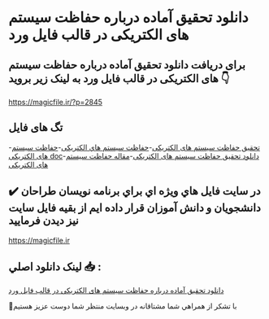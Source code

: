 # دانلود تحقیق آماده درباره حفاظت سیستم های الکتریکی در قالب فایل ورد

## برای دریافت دانلود تحقیق آماده درباره حفاظت سیستم های الکتریکی در قالب فایل ورد به لینک زیر بروید 👇

https://magicfile.ir/?p=2845

## تگ های فایل

-[تحقیق حفاظت سيستم های الکتريکی](https://magicfile.ir/product/%d8%aa%d8%ad%d9%82%d9%8a%d9%82-%d8%a2%d9%85%d8%a7%d8%af%d9%87-%d8%af%d8%b1%d8%a8%d8%a7%d8%b1%d9%87-%d8%ad%d9%81%d8%a7%d8%b8%d8%aa-%d8%b3%d9%8a%d8%b3%d8%aa%d9%85-%d9%87%d8%a7%db%8c-%d8%a7%d9%84%da%a9%d8%aa%d8%b1%d9%8a%da%a9%db%8c/)-[حفاظت سيستم هاي الکتريکی](https://magicfile.ir/product/%d8%aa%d8%ad%d9%82%d9%8a%d9%82-%d8%a2%d9%85%d8%a7%d8%af%d9%87-%d8%af%d8%b1%d8%a8%d8%a7%d8%b1%d9%87-%d8%ad%d9%81%d8%a7%d8%b8%d8%aa-%d8%b3%d9%8a%d8%b3%d8%aa%d9%85-%d9%87%d8%a7%db%8c-%d8%a7%d9%84%da%a9%d8%aa%d8%b1%d9%8a%da%a9%db%8c/)-[حفاظت سيستم های الکتريکی doc](https://magicfile.ir/product/%d8%aa%d8%ad%d9%82%d9%8a%d9%82-%d8%a2%d9%85%d8%a7%d8%af%d9%87-%d8%af%d8%b1%d8%a8%d8%a7%d8%b1%d9%87-%d8%ad%d9%81%d8%a7%d8%b8%d8%aa-%d8%b3%d9%8a%d8%b3%d8%aa%d9%85-%d9%87%d8%a7%db%8c-%d8%a7%d9%84%da%a9%d8%aa%d8%b1%d9%8a%da%a9%db%8c/)-[دانلود تحقیق حفاظت سیستم های الکتریکی](https://magicfile.ir/product/%d8%aa%d8%ad%d9%82%d9%8a%d9%82-%d8%a2%d9%85%d8%a7%d8%af%d9%87-%d8%af%d8%b1%d8%a8%d8%a7%d8%b1%d9%87-%d8%ad%d9%81%d8%a7%d8%b8%d8%aa-%d8%b3%d9%8a%d8%b3%d8%aa%d9%85-%d9%87%d8%a7%db%8c-%d8%a7%d9%84%da%a9%d8%aa%d8%b1%d9%8a%da%a9%db%8c/)-[مقاله حفاظت سيستم های الکتريکی](https://magicfile.ir/product/%d8%aa%d8%ad%d9%82%d9%8a%d9%82-%d8%a2%d9%85%d8%a7%d8%af%d9%87-%d8%af%d8%b1%d8%a8%d8%a7%d8%b1%d9%87-%d8%ad%d9%81%d8%a7%d8%b8%d8%aa-%d8%b3%d9%8a%d8%b3%d8%aa%d9%85-%d9%87%d8%a7%db%8c-%d8%a7%d9%84%da%a9%d8%aa%d8%b1%d9%8a%da%a9%db%8c/)

## ✔️ در سايت فايل هاي ويژه اي براي برنامه نويسان طراحان دانشجويان و دانش آموزان قرار داده ايم از بقيه فايل سايت نيز ديدن فرماييد

https://magicfile.ir


## لينک دانلود اصلي 📥 :

[دانلود تحقیق آماده درباره حفاظت سیستم های الکتریکی در قالب فایل ورد](https://magicfile.ir/product/%d8%aa%d8%ad%d9%82%d9%8a%d9%82-%d8%a2%d9%85%d8%a7%d8%af%d9%87-%d8%af%d8%b1%d8%a8%d8%a7%d8%b1%d9%87-%d8%ad%d9%81%d8%a7%d8%b8%d8%aa-%d8%b3%d9%8a%d8%b3%d8%aa%d9%85-%d9%87%d8%a7%db%8c-%d8%a7%d9%84%da%a9%d8%aa%d8%b1%d9%8a%da%a9%db%8c/) 


🙏با تشکر از همراهي شما مشتاقانه در وبسایت منتظر شما دوست عزیز هستیم

